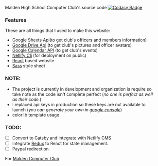Malden High School Computer Club's source code [![Codacy Badge](https://api.codacy.com/project/badge/Grade/0ce56fda3cd14151bd7506f1694fb1c5)](https://www.codacy.com/app/TopKeingt/mhscs?utm_source=github.com&amp;utm_medium=referral&amp;utm_content=TopKeingt/mhscs&amp;utm_campaign=Badge_Grade)

### Features
These are all things that I used to make this website:
- [Google Sheets Api](https://developers.google.com/sheets/api/)(to get club's officers and members information)
- [Google Drive Api](https://developers.google.com/drive/api/v3/about-sdk) (to get club's pictures and officer avatars)
- [Google Calendar API](https://developers.google.com/calendar/) (to get club's events)
- [Netlify Cli](https://www.netlify.com/) (for deployment on public)
- [React](https://reactjs.org/) based website
- [Sass](https://sass-lang.com/) style sheet

### NOTE: 
- The project is currently in development and organization is require so take note as the code isn't complete perfect (*no one is perfect as well as their code.*)
- I replaced api keys in production so these keys are not available to launch (*you can generate your own in [google console](https://console.developer.google.com)*)
- colorlib template usage

### TODO:
- [ ] Convert to [Gatsby](https://www.gatsbyjs.org/) and integrate with [Netlify CMS](https://www.netlifycms.org/)
- [ ] Integrate [Redux](https://redux.js.org/) to React for state management. 
- [ ] Paypal redirection

For [Malden Computer Club](https://github.com/mhscc)
